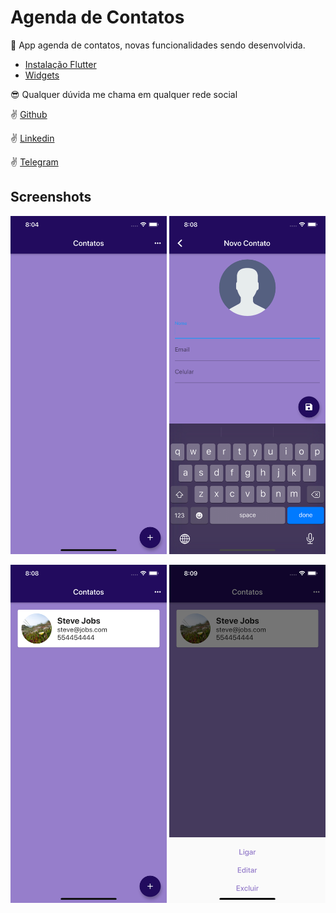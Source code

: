 # Agenda de Contatos

:iphone: App agenda de contatos, novas funcionalidades sendo desenvolvida.

- [Instalação Flutter](https://flutter.dev/docs/get-started)
- [Widgets](https://flutter.dev/docs/development/ui/widgets)

:sunglasses: Qualquer dúvida me chama em qualquer rede social

:v: [Github](https://github.com/DuhAlonso)

:v: [Linkedin](https://www.linkedin.com/in/eduardo-alonso-685509b7/)

:v: [Telegram](https://t.me/duhalonso)

## Screenshots

<img src="https://github.com/DuhAlonso/contact_book/blob/master/screenshots/home.png" width="250"> <img src="https://github.com/DuhAlonso/contact_book/blob/master/screenshots/new_contact.png" width="250"> 

<img src="https://github.com/DuhAlonso/contact_book/blob/master/screenshots/list_contacts.png" width="250"> <img src="https://github.com/DuhAlonso/contact_book/blob/master/screenshots/actions.png" width="250"> 
